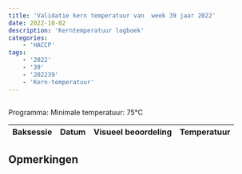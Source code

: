 ```yaml
---
title: 'Validatie kern temperatuur van  week 39 jaar 2022'
date: 2022-10-02
description: 'Kerntemperatuur logboek'
categories:
    - 'HACCP'
tags:
    - '2022'
    - '39'
    - '202239'
    - 'Kern-temperatuur'
---
```


## 

Programma: 
Minimale temperatuur: 75°C

| Baksessie | Datum | Visueel beoordeling | Temperatuur |
|:---|:---|:---|:---|


## Opmerkingen


